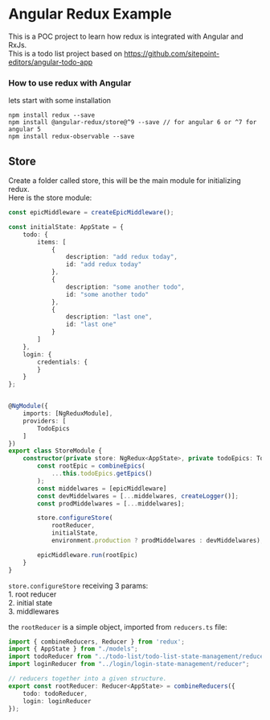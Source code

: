 # Angular Redux Example

This is a POC project to learn how redux is integrated with Angular and RxJs.</br>
This is a todo list project based on https://github.com/sitepoint-editors/angular-todo-app 

### How to use redux with Angular
lets start with some installation

```console
npm install redux --save
npm install @angular-redux/store@^9 --save // for angular 6 or ^7 for angular 5
npm install redux-observable --save

```

## Store
Create a folder called store, this will be the main module for initializing redux. <br />
Here is the store module:

```ts
const epicMiddleware = createEpicMiddleware();

const initialState: AppState = {
	todo: {
		items: [
			{
				description: "add redux today",
				id: "add redux today"
			},
			{
				description: "some another todo",
				id: "some another todo"
			},
			{
				description: "last one",
				id: "last one"
			}
		]
	},
	login: {
		credentials: {
		}
	}
};


@NgModule({
	imports: [NgReduxModule],
	providers: [
		TodoEpics
	]
})
export class StoreModule {
	constructor(private store: NgRedux<AppState>, private todoEpics: TodoEpics) {
		const rootEpic = combineEpics(
			...this.todoEpics.getEpics()
		);
		const middelwares = [epicMiddleware]
		const devMiddelwares = [...middelwares, createLogger()];
		const prodMiddelwares = [...middelwares];

		store.configureStore(
			rootReducer,
			initialState,
			environment.production ? prodMiddelwares : devMiddelwares);

		epicMiddleware.run(rootEpic)
	}
}

```
`store.configureStore` receiving 3 params: <br />
    1. root reducer <br />
    2. initial state <br />
    3. middlewares <br />

the `rootReducer` is a simple object, imported from `reducers.ts` file: <br />

```ts
import { combineReducers, Reducer } from 'redux';
import { AppState } from "./models";
import todoReducer from "../todo-list/todo-list-state-management/reducer";
import loginReducer from "../login/login-state-management/reducer";

// reducers together into a given structure.
export const rootReducer: Reducer<AppState> = combineReducers({
    todo: todoReducer,
    login: loginReducer
});

```
